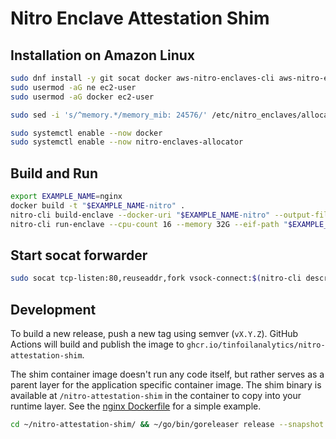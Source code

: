 # Nitro Enclave Attestation Shim

## Installation on Amazon Linux

```bash
sudo dnf install -y git socat docker aws-nitro-enclaves-cli aws-nitro-enclaves-cli-devel
sudo usermod -aG ne ec2-user
sudo usermod -aG docker ec2-user

sudo sed -i 's/^memory.*/memory_mib: 24576/' /etc/nitro_enclaves/allocator.yaml

sudo systemctl enable --now docker
sudo systemctl enable --now nitro-enclaves-allocator
```

## Build and Run

```bash
export EXAMPLE_NAME=nginx
docker build -t "$EXAMPLE_NAME-nitro" .
nitro-cli build-enclave --docker-uri "$EXAMPLE_NAME-nitro" --output-file "$EXAMPLE_NAME-nitro".eif
nitro-cli run-enclave --cpu-count 16 --memory 32G --eif-path "$EXAMPLE_NAME-nitro".eif --debug-mode

```

## Start socat forwarder

```bash
sudo socat tcp-listen:80,reuseaddr,fork vsock-connect:$(nitro-cli describe-enclaves | jq -r '.[0].EnclaveCID'):6000
```

## Development

To build a new release, push a new tag using semver (`vX.Y.Z`). GitHub Actions will build and publish the image to `ghcr.io/tinfoilanalytics/nitro-attestation-shim`.

The shim container image doesn't run any code itself, but rather serves as a parent layer for the application specific container image. The shim binary is available at `/nitro-attestation-shim` in the container to copy into your runtime layer. See the [nginx Dockerfile](https://github.com/tinfoilanalytics/nitro-attestation-shim/blob/main/examples/nginx/Dockerfile) for a simple example.


```bash
cd ~/nitro-attestation-shim/ && ~/go/bin/goreleaser release --snapshot --clean
```